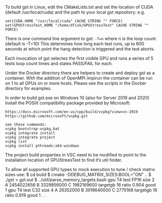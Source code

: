 To build gst in Linux, edit the CMakeLists.txt and set the location of CUDA 
(default /usr/local/cuda) and the path to your local gst repository:
e.g.
```
set(CUDA_HOME "/usr/local/cuda" CACHE STRING "" FORCE)
set(GPUStressTest_HOME "/home/dfisk/GPUStressTest" CACHE STRING "" FORCE)
```
There is one command line argument to gst: ```-T=n```   where n is the loop count.
(default is -T=10)  This determines how long each test runs, up to 600 seconds
at which point the hang detection is triggered and the test aborts.

Each invocation of gst selectes the first visible GPU and runs a series of 5 tests
loop count times and states PASS/FAIL for each.

Under the Docker directory there are helpers to create and deploy gst as a container. 
With the addition of OpenMPI /mpirun the container can be run on 1 to all GPUs
on or more hosts. Please see the scripts in the Docker directory for examples.

In order to build gst.exe on Windows 10 (also for Server 2019 and 2020)
Install the POSIX compatibility package provided by Microsoft:
```
https://docs.microsoft.com/en-us/cpp/build/vcpkg?view=vs-2019
https://github.com/microsoft/vcpkg.git

see these commands:
vcpkg bootstrap-vcpkg.bat
vcpkg integrate install
vcpkg integrate project
vcpkg list
vcpkg install pthreads:x64-windows
```

The project build properties in VSC need to be modified to point to the installation location of GPUStreesTest to find it’s util folder.

To allow all supported GPU types to mock execution to tune / check matrix sizes use:
$ cd build
$ cmake -DDEBUG_MATRIX_SIZES:BOOL="ON" ..
$ ./gst > gst.out
$ ../util/parse_memory_targets.bash 
gpu T4 test FP16 size 2 A 2454022656 B 3329856000 C 1982169600 targetgb 16 ratio 0.904 good 1
gpu T4 test C32 size 4 A 26352000 B 3918640000 C 2775168 targetgb 16 ratio 0.919 good 1
.
.



